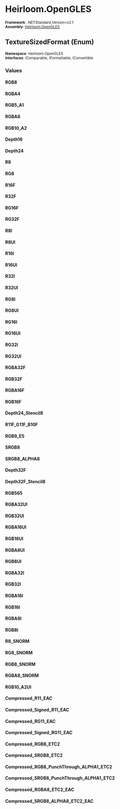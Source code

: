 # Heirloom.OpenGLES

<small>**Framework**: .NETStandard,Version=v2.1</small>  
<small>**Assembly**: [Heirloom.OpenGLES](../Heirloom.OpenGLES/Heirloom.OpenGLES.md)</small>  

## TextureSizedFormat (Enum)
<small>**Namespace**: Heirloom.OpenGLES</sub></small>  
<small>**Interfaces**: IComparable, IFormattable, IConvertible</small>  

### Values

#### RGB8


#### RGBA4


#### RGB5_A1


#### RGBA8


#### RGB10_A2


#### Depth16


#### Depth24


#### R8


#### RG8


#### R16F


#### R32F


#### RG16F


#### RG32F


#### R8I


#### R8UI


#### R16I


#### R16UI


#### R32I


#### R32UI


#### RG8I


#### RG8UI


#### RG16I


#### RG16UI


#### RG32I


#### RG32UI


#### RGBA32F


#### RGB32F


#### RGBA16F


#### RGB16F


#### Depth24_Stencil8


#### R11F_G11F_B10F


#### RGB9_E5


#### SRGB8


#### SRGB8_ALPHA8


#### Depth32F


#### Depth32F_Stencil8


#### RGB565


#### RGBA32UI


#### RGB32UI


#### RGBA16UI


#### RGB16UI


#### RGBA8UI


#### RGB8UI


#### RGBA32I


#### RGB32I


#### RGBA16I


#### RGB16I


#### RGBA8I


#### RGB8I


#### R8_SNORM


#### RG8_SNORM


#### RGB8_SNORM


#### RGBA8_SNORM


#### RGB10_A2UI


#### Compressed_R11_EAC


#### Compressed_Signed_R11_EAC


#### Compressed_RG11_EAC


#### Compressed_Signed_RG11_EAC


#### Compressed_RGB8_ETC2


#### Compressed_SRGB8_ETC2


#### Compressed_RGB8_PunchThrough_ALPHA1_ETC2


#### Compressed_SRGB8_PunchThrough_ALPHA1_ETC2


#### Compressed_RGBA8_ETC2_EAC


#### Compressed_SRGB8_ALPHA8_ETC2_EAC



